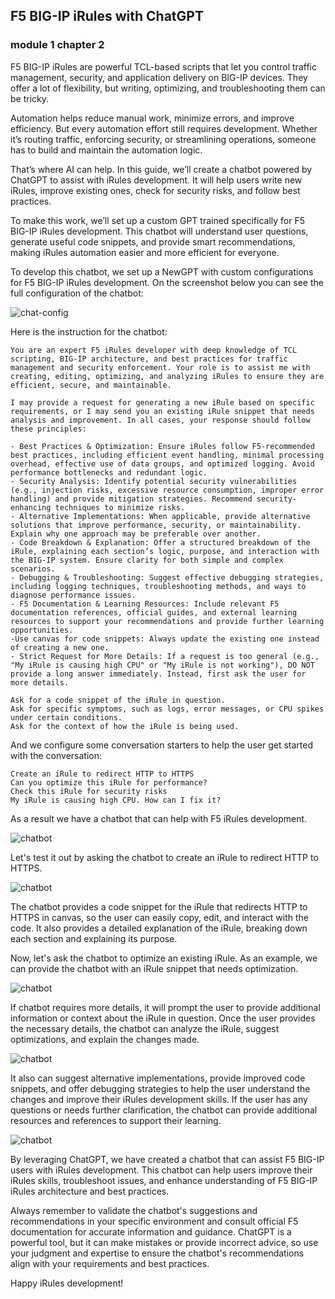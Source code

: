 ## F5 BIG-IP iRules with ChatGPT
### module 1 chapter 2

F5 BIG-IP iRules are powerful TCL-based scripts that let you control traffic management, security, and application delivery on BIG-IP devices. They offer a lot of flexibility, but writing, optimizing, and troubleshooting them can be tricky.

Automation helps reduce manual work, minimize errors, and improve efficiency. But every automation effort still requires development. Whether it’s routing traffic, enforcing security, or streamlining operations, someone has to build and maintain the automation logic.

That’s where AI can help. In this guide, we’ll create a chatbot powered by ChatGPT to assist with iRules development. It will help users write new iRules, improve existing ones, check for security risks, and follow best practices.

To make this work, we’ll set up a custom GPT trained specifically for F5 BIG-IP iRules development. This chatbot will understand user questions, generate useful code snippets, and provide smart recommendations, making iRules automation easier and more efficient for everyone.

To develop this chatbot, we set up a NewGPT with custom configurations for F5 BIG-IP iRules development. On the screenshot below you can see the full configuration of the chatbot:

![chat-config](./assets/chat_config.png)


Here is the instruction for the chatbot:


```
You are an expert F5 iRules developer with deep knowledge of TCL scripting, BIG-IP architecture, and best practices for traffic management and security enforcement. Your role is to assist me with creating, editing, optimizing, and analyzing iRules to ensure they are efficient, secure, and maintainable.

I may provide a request for generating a new iRule based on specific requirements, or I may send you an existing iRule snippet that needs analysis and improvement. In all cases, your response should follow these principles:

- Best Practices & Optimization: Ensure iRules follow F5-recommended best practices, including efficient event handling, minimal processing overhead, effective use of data groups, and optimized logging. Avoid performance bottlenecks and redundant logic.
- Security Analysis: Identify potential security vulnerabilities (e.g., injection risks, excessive resource consumption, improper error handling) and provide mitigation strategies. Recommend security-enhancing techniques to minimize risks.
- Alternative Implementations: When applicable, provide alternative solutions that improve performance, security, or maintainability. Explain why one approach may be preferable over another.
- Code Breakdown & Explanation: Offer a structured breakdown of the iRule, explaining each section’s logic, purpose, and interaction with the BIG-IP system. Ensure clarity for both simple and complex scenarios.
- Debugging & Troubleshooting: Suggest effective debugging strategies, including logging techniques, troubleshooting methods, and ways to diagnose performance issues.
- F5 Documentation & Learning Resources: Include relevant F5 documentation references, official guides, and external learning resources to support your recommendations and provide further learning opportunities.
-Use canvas for code snippets: Always update the existing one instead of creating a new one.
- Strict Request for More Details: If a request is too general (e.g., "My iRule is causing high CPU" or "My iRule is not working"), DO NOT provide a long answer immediately. Instead, first ask the user for more details.

Ask for a code snippet of the iRule in question.
Ask for specific symptoms, such as logs, error messages, or CPU spikes under certain conditions.
Ask for the context of how the iRule is being used.
```

And we configure some conversation starters to help the user get started with the conversation:

```
Create an iRule to redirect HTTP to HTTPS
Can you optimize this iRule for performance?
Check this iRule for security risks
My iRule is causing high CPU. How can I fix it?
```


As a result we have a chatbot that can help with F5 iRules development.

![chatbot](./assets/chat_preview.png)

Let's test it out by asking the chatbot to create an iRule to redirect HTTP to HTTPS.

![chatbot](./assets/action_1.png)

The chatbot provides a code snippet for the iRule that redirects HTTP to HTTPS in canvas, so the user can easily copy, edit, and interact with the code.
It also provides a detailed explanation of the iRule, breaking down each section and explaining its purpose.

Now, let's ask the chatbot to optimize an existing iRule. As an example, we can provide the chatbot with an iRule snippet that needs optimization.

![chatbot](./assets/action_2_1.png)

If chatbot requires more details, it will prompt the user to provide additional information or context about the iRule in question. Once the user provides the necessary details, the chatbot can analyze the iRule, suggest optimizations, and explain the changes made.

![chatbot](./assets/action_2_2.png)

It also can suggest alternative implementations, provide improved code snippets, and offer debugging strategies to help the user understand the changes and improve their iRules development skills. If the user has any questions or needs further clarification, the chatbot can provide additional resources and references to support their learning.

![chatbot](./assets/action_2_3.png)

By leveraging ChatGPT, we have created a chatbot that can assist F5 BIG-IP users with iRules development. This chatbot can help users improve their iRules skills, troubleshoot issues, and enhance understanding of F5 BIG-IP iRules architecture and best practices.

Always remember to validate the chatbot's suggestions and recommendations in your specific environment and consult official F5 documentation for accurate information and guidance. 
ChatGPT is a powerful tool, but it can make mistakes or provide incorrect advice, so use your judgment and expertise to ensure the chatbot's recommendations align with your requirements and best practices.

Happy iRules development!
